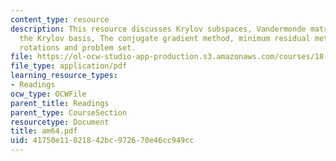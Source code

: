 ```yaml
---
content_type: resource
description: This resource discusses Krylov subspaces, Vandermonde matrix, orthogonalizing
  the Krylov basis, The conjugate gradient method, minimum residual methods, Givens
  rotations and problem set.
file: https://ol-ocw-studio-app-production.s3.amazonaws.com/courses/18-086-mathematical-methods-for-engineers-ii-spring-2006/41750e11021842bc972670e46cc949cc_am64.pdf
file_type: application/pdf
learning_resource_types:
- Readings
ocw_type: OCWFile
parent_title: Readings
parent_type: CourseSection
resourcetype: Document
title: am64.pdf
uid: 41750e11-0218-42bc-9726-70e46cc949cc
---
```

